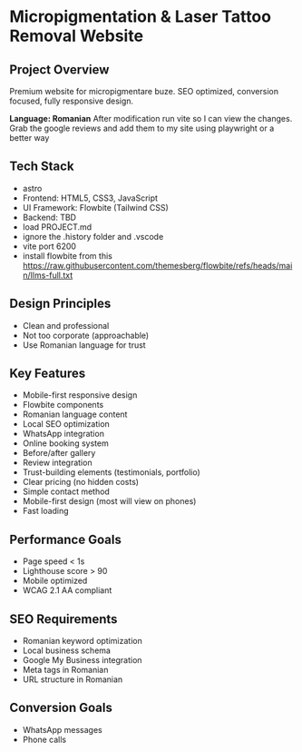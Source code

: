 # Micropigmentation & Laser Tattoo Removal Website

## Project Overview
Premium website for micropigmentare buze. SEO optimized, conversion focused, fully responsive design. 

**Language: Romanian**
After modification run vite so I can view the changes. Grab the google reviews and add them to my site using playwright or a better way

## Tech Stack
- astro
- Frontend: HTML5, CSS3, JavaScript
- UI Framework: Flowbite (Tailwind CSS)
- Backend: TBD
- load PROJECT.md
- ignore the .history folder and .vscode
- vite port 6200
- install flowbite from this https://raw.githubusercontent.com/themesberg/flowbite/refs/heads/main/llms-full.txt

## Design Principles
- Clean and professional
- Not too corporate (approachable)
- Use Romanian language for trust

## Key Features
- Mobile-first responsive design
- Flowbite components
- Romanian language content
- Local SEO optimization
- WhatsApp integration
- Online booking system
- Before/after gallery
- Review integration
- Trust-building elements (testimonials, portfolio)
- Clear pricing (no hidden costs)
- Simple contact method
- Mobile-first design (most will view on phones)
- Fast loading

## Performance Goals
- Page speed < 1s
- Lighthouse score > 90
- Mobile optimized
- WCAG 2.1 AA compliant

## SEO Requirements
- Romanian keyword optimization
- Local business schema
- Google My Business integration
- Meta tags in Romanian
- URL structure in Romanian

## Conversion Goals
- WhatsApp messages
- Phone calls
